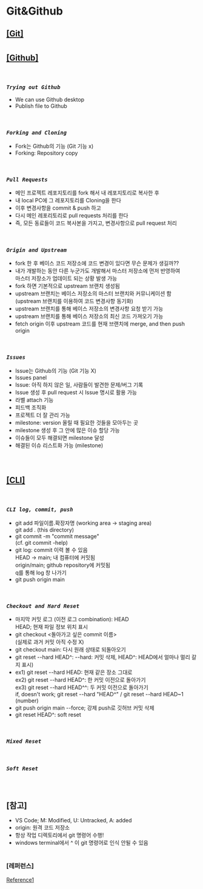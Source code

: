 # Git&Github

## <u>[Git]</u>

#

## <u>[Github]</u>

<br/>

### _`Trying out Github`_

- We can use Github desktop
- Publish file to Github

<br/>

### _`Forking and Cloning`_

- Fork는 Github의 기능 (Git 기능 x) <br/>
- Forking: Repository copy

<br/>

### _`Pull Requests`_

- 메인 프로젝트 레포지토리를 fork 해서 내 레포지토리로 복사한 후
- 내 local PC에 그 레포지토리를 Cloning을 한다
- 이후 변경사항을 commit & push 하고
- 다시 메인 레포리토리로 pull requests 처리를 한다
- 즉, 모든 동료들이 코드 복사본을 가지고, 변경사항으로 pull request 처리

<br/>

### _`Origin and Upstream`_

- fork 한 후 베이스 코드 저장소에 코드 변경이 있다면 무슨 문제가 생길까??
- 내가 개발하는 동안 다른 누군가도 개발해서 마스터 저장소에 먼저 반영하여 <br/>
  마스터 저장소가 업데이트 되는 상황 발생 가능
- fork 하면 기본적으로 upstream 브랜치 생성됨
- upstream 브랜치는 베이스 저장소의 마스터 브랜치와 커뮤니케이션 함 <br/>
  (upstream 브랜치를 이용하여 코드 변경사항 동기화)
- upstream 브랜치를 통해 베이스 저장소의 변경사항 요청 받기 가능
- upstream 브랜치를 통해 베이스 저장소의 최신 코드 가져오기 가능
- fetch origin 이후 upstream 코드를 현재 브랜치에 merge, and then push origin

<br/>

### _`Issues`_

- Issue는 Github의 기능 (Git 기능 X)
- Issues panel
- Issue: 아직 하지 않은 일, 사람들이 발견한 문제/버그 기록
- Issue 생성 후 pull request 시 Issue 명시로 활용 가능
- 라벨 attach 기능
- 피드백 조직화
- 프로젝트 더 잘 관리 가능
- milestone: version 올릴 때 필요한 것들을 모아두는 곳
- milestone 생성 후 그 안에 많은 이슈 할당 가능
- 이슈들이 모두 해결되면 milestone 달성
- 해결된 이슈 리스트화 가능 (milestone)

<br/>

#

## <u>[CLI]</u>

<br/>

### _`CLI log, commit, push`_

- git add 파일이름.확장자명 (working area -> staging area) <br/>
  git add . (this directory)
- git commit -m "commit message" <br/>
  (cf. git commit -help)
- git log: commit 이력 볼 수 있음 <br/>
  HEAD -> main; 내 컴퓨터에 커밋됨 <br/>
  origin/main; github repository에 커밋됨 <br/>
  q를 통해 log 창 나가기
- git push origin main

<br/>

### _`Checkout and Hard Reset`_

- 마지막 커밋 로그 (이전 로그 combination): HEAD <br/>
  HEAD; 현재 파일 정보 위치 표시
- git checkout <돌아가고 싶은 commit 이름> <br/>
  (실제로 과거 커밋 아직 수정 X)
- git checkout main: 다시 원래 상태로 되돌아오기
- git reset --hard HEAD^: --hard: 커밋 삭제, HEAD^: HEAD에서 얼마나 멀리 갈지 표시) <br/>
- ex1) git reset --hard HEAD: 현재 같은 장소 그대로 <br/>
  ex2) git reset --hard HEAD^: 한 커밋 이전으로 돌아가기 <br/>
  ex3) git reset --hard HEAD^^: 두 커밋 이전으로 돌아가기 <br/>
  if, doesn't work; git reset --hard "HEAD^" / git reset --hard HEAD~1 (number)
- git push origin main --force; 강제 push로 깃허브 커밋 삭제
- git reset HEAD^: soft reset

<br/>

### _`Mixed Reset`_

<br/>

### _`Soft Reset`_

<br/>

#

## [참고]

- VS Code; M: Modified, U: Untracked, A: added
- origin: 원격 코드 저장소
- 항상 작업 디렉토리에서 git 명령어 수행!
- windows terminal에서 ^ 이 git 명령어로 인식 안될 수 있음

#

### [레퍼런스]

[Reference1](https://nomadcoders.co/git-for-beginners)
